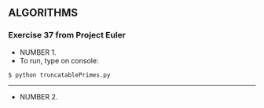 ## ALGORITHMS

### Exercise 37 from Project Euler

- NUMBER 1.
- To run, type on console:
```
$ python truncatablePrimes.py
```
------------

- NUMBER 2.
